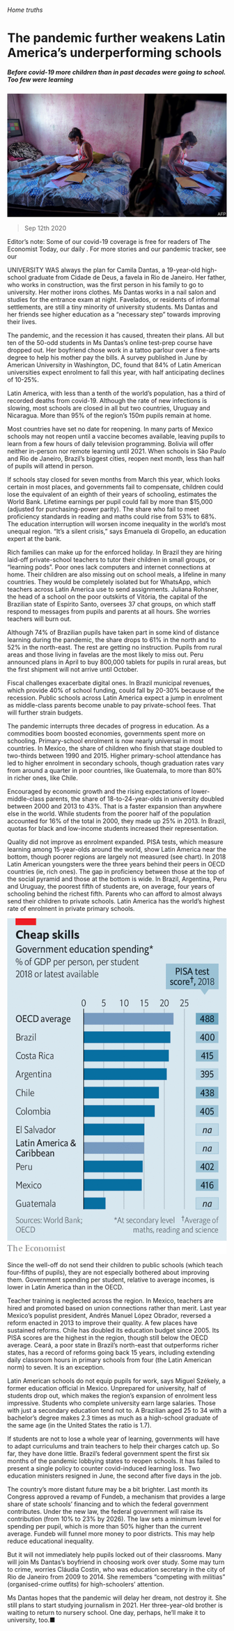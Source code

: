 ###### Home truths

# The pandemic further weakens Latin America’s underperforming schools 

##### Before covid-19 more children than in past decades were going to school. Too few were learning 

![image](images/20200912_AMP002_0.jpg) 

> Sep 12th 2020 

Editor’s note: Some of our covid-19 coverage is free for readers of The Economist Today, our daily . For more stories and our pandemic tracker, see our 

UNIVERSITY WAS always the plan for Camila Dantas, a 19-year-old high-school graduate from Cidade de Deus, a favela in Rio de Janeiro. Her father, who works in construction, was the first person in his family to go to university. Her mother irons clothes. Ms Dantas works in a nail salon and studies for the entrance exam at night. Favelados, or residents of informal settlements, are still a tiny minority of university students. Ms Dantas and her friends see higher education as a “necessary step” towards improving their lives. 

The pandemic, and the recession it has caused, threaten their plans. All but ten of the 50-odd students in Ms Dantas’s online test-prep course have dropped out. Her boyfriend chose work in a tattoo parlour over a fine-arts degree to help his mother pay the bills. A survey published in June by American University in Washington, DC, found that 84% of Latin American universities expect enrolment to fall this year, with half anticipating declines of 10-25%.


Latin America, with less than a tenth of the world’s population, has a third of recorded deaths from covid-19. Although the rate of new infections is slowing, most schools are closed in all but two countries, Uruguay and Nicaragua. More than 95% of the region’s 150m pupils remain at home.

Most countries have set no date for reopening. In many parts of Mexico schools may not reopen until a vaccine becomes available, leaving pupils to learn from a few hours of daily television programming. Bolivia will offer neither in-person nor remote learning until 2021. When schools in São Paulo and Rio de Janeiro, Brazil’s biggest cities, reopen next month, less than half of pupils will attend in person. 

If schools stay closed for seven months from March this year, which looks certain in most places, and governments fail to compensate, children could lose the equivalent of an eighth of their years of schooling, estimates the World Bank. Lifetime earnings per pupil could fall by more than $15,000 (adjusted for purchasing-power parity). The share who fail to meet proficiency standards in reading and maths could rise from 53% to 68%. The education interruption will worsen income inequality in the world’s most unequal region. “It’s a silent crisis,” says Emanuela di Gropello, an education expert at the bank. 

Rich families can make up for the enforced holiday. In Brazil they are hiring laid-off private-school teachers to tutor their children in small groups, or “learning pods”. Poor ones lack computers and internet connections at home. Their children are also missing out on school meals, a lifeline in many countries. They would be completely isolated but for WhatsApp, which teachers across Latin America use to send assignments. Juliana Rohsner, the head of a school on the poor outskirts of Vitória, the capital of the Brazilian state of Espírito Santo, oversees 37 chat groups, on which staff respond to messages from pupils and parents at all hours. She worries teachers will burn out.

Although 74% of Brazilian pupils have taken part in some kind of distance learning during the pandemic, the share drops to 61% in the north and to 52% in the north-east. The rest are getting no instruction. Pupils from rural areas and those living in favelas are the most likely to miss out. Peru announced plans in April to buy 800,000 tablets for pupils in rural areas, but the first shipment will not arrive until October.

Fiscal challenges exacerbate digital ones. In Brazil municipal revenues, which provide 40% of school funding, could fall by 20-30% because of the recession. Public schools across Latin America expect a jump in enrolment as middle-class parents become unable to pay private-school fees. That will further strain budgets. 

The pandemic interrupts three decades of progress in education. As a commodities boom boosted economies, governments spent more on schooling. Primary-school enrolment is now nearly universal in most countries. In Mexico, the share of children who finish that stage doubled to two-thirds between 1990 and 2015. Higher primary-school attendance has led to higher enrolment in secondary schools, though graduation rates vary from around a quarter in poor countries, like Guatemala, to more than 80% in richer ones, like Chile.

Encouraged by economic growth and the rising expectations of lower-middle-class parents, the share of 18-to-24-year-olds in university doubled between 2000 and 2013 to 43%. That is a faster expansion than anywhere else in the world. While students from the poorer half of the population accounted for 16% of the total in 2000, they made up 25% in 2013. In Brazil, quotas for black and low-income students increased their representation. 

Quality did not improve as enrolment expanded. PISA tests, which measure learning among 15-year-olds around the world, show Latin America near the bottom, though poorer regions are largely not measured (see chart). In 2018 Latin American youngsters were the three years behind their peers in OECD countries (ie, rich ones). The gap in proficiency between those at the top of the social pyramid and those at the bottom is wide. In Brazil, Argentina, Peru and Uruguay, the poorest fifth of students are, on average, four years of schooling behind the richest fifth. Parents who can afford to almost always send their children to private schools. Latin America has the world’s highest rate of enrolment in private primary schools.

![image](images/20200912_AMC535.png) 


Since the well-off do not send their children to public schools (which teach four-fifths of pupils), they are not especially bothered about improving them. Government spending per student, relative to average incomes, is lower in Latin America than in the OECD.

Teacher training is neglected across the region. In Mexico, teachers are hired and promoted based on union connections rather than merit. Last year Mexico’s populist president, Andrés Manuel López Obrador, reversed a reform enacted in 2013 to improve their quality. A few places have sustained reforms. Chile has doubled its education budget since 2005. Its PISA scores are the highest in the region, though still below the OECD average. Ceará, a poor state in Brazil’s north-east that outperforms richer states, has a record of reforms going back 15 years, including extending daily classroom hours in primary schools from four (the Latin American norm) to seven. It is an exception. 

Latin American schools do not equip pupils for work, says Miguel Székely, a former education official in Mexico. Unprepared for university, half of students drop out, which makes the region’s expansion of enrolment less impressive. Students who complete university earn large salaries. Those with just a secondary education tend not to. A Brazilian aged 25 to 34 with a bachelor’s degree makes 2.3 times as much as a high-school graduate of the same age (in the United States the ratio is 1.7). 

If students are not to lose a whole year of learning, governments will have to adapt curriculums and train teachers to help their charges catch up. So far, they have done little. Brazil’s federal government spent the first six months of the pandemic lobbying states to reopen schools. It has failed to present a single policy to counter covid-induced learning loss. Two education ministers resigned in June, the second after five days in the job. 

The country’s more distant future may be a bit brighter. Last month its Congress approved a revamp of Fundeb, a mechanism that provides a large share of state schools’ financing and to which the federal government contributes. Under the new law, the federal government will raise its contribution (from 10% to 23% by 2026). The law sets a minimum level for spending per pupil, which is more than 50% higher than the current average. Fundeb will funnel more money to poor districts. This may help reduce educational inequality.

But it will not immediately help pupils locked out of their classrooms. Many will join Ms Dantas’s boyfriend in choosing work over study. Some may turn to crime, worries Cláudia Costin, who was education secretary in the city of Rio de Janeiro from 2009 to 2014. She remembers “competing with militias” (organised-crime outfits) for high-schoolers’ attention.

Ms Dantas hopes that the pandemic will delay her dream, not destroy it. She still plans to start studying journalism in 2021. Her three-year-old brother is waiting to return to nursery school. One day, perhaps, he’ll make it to university, too.■

